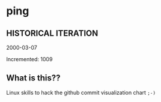 # ping

## HISTORICAL ITERATION
2000-03-07

Incremented: 1009

## What is this?? 
Linux skills to hack the github commit visualization chart `;-)`

